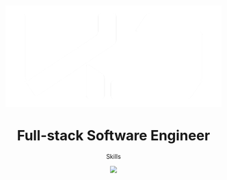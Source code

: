 <img src="V4-(White).png" style="width: 30px height: 30px"/>
<h1 align=center style="font-size: 32px">Full-stack Software Engineer</h1>
<div align=center>
  <p>Skills</p>
<img src="https://skills.thijs.gg/icons?i=html,css,js,react,nodejs,express,mongodb,figma"/>
</div>

<!--
**xhundo/xhundo** is a ✨ _special_ ✨ repository because its `README.md` (this file) appears on your GitHub profile.

Here are some ideas to get you started:

- 🔭 I’m currently working on ...
- 🌱 I’m currently learning ...
- 👯 I’m looking to collaborate on ...
- 🤔 I’m looking for help with ...
- 💬 Ask me about ...
- 📫 How to reach me: ...
- 😄 Pronouns: ...
- ⚡ Fun fact: ...
-->
